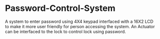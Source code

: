 # Password-Control-System
A system to enter password using 4X4 keypad interfaced with a 16X2 LCD to make it more user friendly for person accessing the system. An Actuator can be interfaced to the lock to control lock using password.
